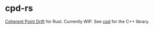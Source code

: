 # cpd-rs

[Coherent Point Drift](https://sites.google.com/site/myronenko/research/cpd) for Rust.
Currently WIP.
See [cpd](https://github.com/gadomski/cpd) for the C++ library.

